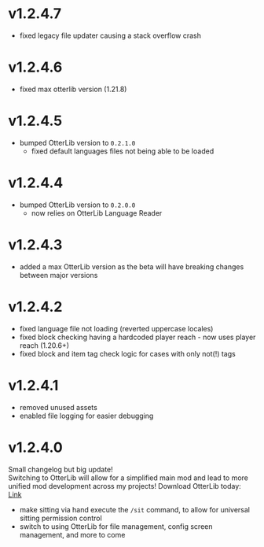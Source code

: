 # v1.2.4.7
* fixed legacy file updater causing a stack overflow crash

# v1.2.4.6
* fixed max otterlib version (1.21.8)

# v1.2.4.5
* bumped OtterLib version to `0.2.1.0`
  * fixed default languages files not being able to be loaded

# v1.2.4.4
* bumped OtterLib version to `0.2.0.0`
  * now relies on OtterLib Language Reader

# v1.2.4.3
* added a max OtterLib version as the beta will have breaking changes between major versions

# v1.2.4.2
* fixed language file not loading (reverted uppercase locales)
* fixed block checking having a hardcoded player reach - now uses player reach (1.20.6+)
* fixed block and item tag check logic for cases with only not(!) tags

# v1.2.4.1
* removed unused assets
* enabled file logging for easier debugging

# v1.2.4.0
Small changelog but big update!
\
Switching to OtterLib will allow for a simplified main mod and lead to more unified mod development across my projects! Download OtterLib today: [Link](https://modrinth.com/mod/otterlib)
* make sitting via hand execute the `/sit` command, to allow for universal sitting permission control
* switch to using OtterLib for file management, config screen management, and more to come
